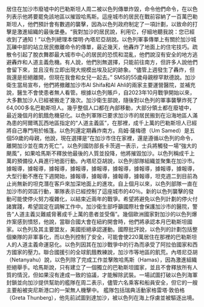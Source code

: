 居住在加沙市廢墟中的巴勒斯坦人周二被以色列傳單炸毀，命令他們命令，在以色列表示他將要罷免該地區以摧毀哈馬斯。這座城市的居民在戰前容納了一百萬巴勒斯坦人，他們預計會有數週的襲擊，因為以色列政府制定了一項計劃，以致命的打擊是激進組織的最後堡壘。“我對加沙的居民說，利用它，仔細地聽我說：您已經收到了通知！”以色列總理本傑明·內塔尼亞胡說。以色列軍事傳單上有關於加沙城瓦礫中部的站立居民撤離命令的傳單，最近幾天，他轟炸了地面上的住宅技巧。疏散令引起了脫衣舞郡最大城市中心的居民的恐慌和混亂，他們說沒有安全的地方逃避轟炸和人道主義危機。有人說，他們別無選擇，只能前往南方，但許多人說他們會留下來，並且沒有立即出現大規模出埃及記的跡象。“儘管上週發生了轟炸，但我還是拒絕離開，但現在我會和女兒一起去。” SMS的55歲母親穆罕默德說。加沙衛生當局宣布，他們將撤離加沙市Al Shifa和Al Ahli的兩家主要運營醫院，並補充說，醫生不會使患者無人看管。根據以色列賬戶，自2023年10月戰爭開始以來，大多數加沙人已經被搬走了幾次。加沙衛生部說，隨後對以色列的軍事襲擊炸死了64,000多名巴勒斯坦人。幾乎整個人口都在內部移動，大部分領土都在廢墟中，最近幾個月的飢餓危機惡化。以色列軍隊已要求加沙市的居民搬到在沿海地區人滿為患的阿爾瑪瓦西地區指定的“人道主義區”，在那裡，成千上萬的巴勒斯坦人已經將自己專門用於帳篷。以色列還定期轟炸南方。烏姆·薩梅德（Um Samed）是五個59歲的母親，他說，現在選擇是“在加沙市住在家裡，還是遵循以色列的命令，離開加沙並在南方死亡”。以色列國防部長卡茨週一表示，士兵將觸發一場“強大的颶風”，如果哈馬斯不釋放他最後的人質並投降，他將摧毀加沙。以色列稱成千上萬的預備役人員進行地面行動。內塔尼亞胡說，以色列部隊組織並聚集在加沙市。據報導，據報導，據報導，據報導，據報導，據報導，據報導，據報導，據報導，大型行動不應在下週開始，據報導，據報導，據報導，據報導，坦克週二到目前為止尚無新的坦克潛在客戶來加深地面上的進攻。自上個月以來，以色列部隊一直在加沙市的郊區行動，軍隊表示已經控制了這座城市的40％。新的以色列襲擊的發動可能使停火努力複雜化，以結束近兩年的戰爭。希望將避免以色列計劃的停火付諸實踐，希望固定在調解工作中。加沙衛生部呼籲國際社會保護加沙市的醫院，警告“人道主義災難威脅著成千上萬的患者並受傷”。幾個歐洲國家對加沙的以色列爆炸案感到憤怒，他說，當聯合國大會在紐約開會時，他們將承認本月巴勒斯坦國家。以色列及其主要盟友，美國拒絕承認運動。國際批評說，以色列的計劃包括整個樂隊的非軍事化，而以色列控制了安全，可能會使220萬居住在那裡的巴勒斯坦人的人道主義命運惡化。以色列因其在加沙戰爭中的行為而承受了阿拉伯國家和西方國家的壓力。聯合國援引的全球飢餓教練說，加沙市等地區的飢荒。內塔尼亞胡（Netanyahu）說，以色列除了完成工作並擊敗哈馬斯（Hamas），因為激進組織拒絕舉手。哈馬斯說，只有建立了一個獨立的巴勒斯坦國家，並且不會釋放所有人質的情況，但如果沒有達成一致的協議，才能解除武裝。一場試圖打破以色列海軍封鎖並向加沙提供幫助的艦隊在周二表示，儘管六名乘客和船員安全，但它的一艘主要船被突尼斯港口的一架無人機擊中。 艦隊包括瑞典活動家格雷塔·敦伯格（Greta Thunberg），他先前試圖到達加沙，被以色列在海上俘虜並被驅逐出境。